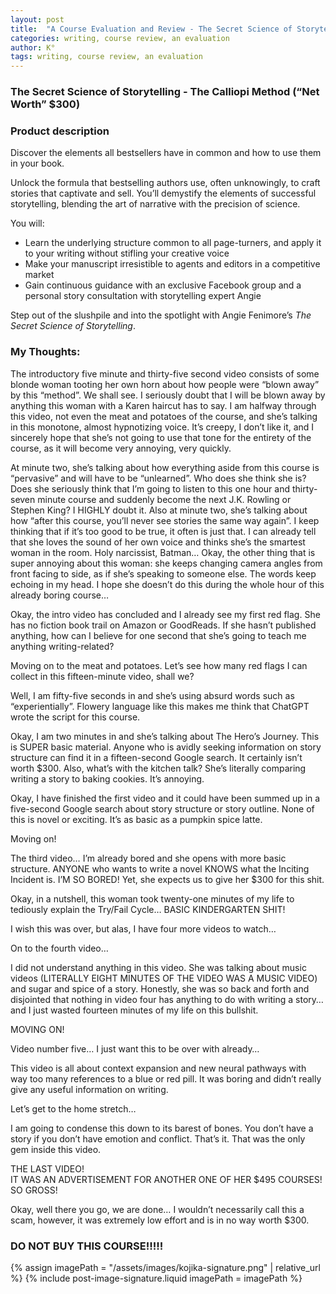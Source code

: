 ```yaml
---
layout: post
title:  "A Course Evaluation and Review - The Secret Science of Storytelling"
categories: writing, course review, an evaluation
author: K°
tags: writing, course review, an evaluation
---
```


### The Secret Science of Storytelling - The Calliopi Method (“Net Worth” $300)

### Product description
Discover the elements all bestsellers have in common and how to use them in your book.

Unlock the formula that bestselling authors use, often unknowingly, to craft stories that captivate and sell. You’ll demystify the elements of successful storytelling, blending the art of narrative with the precision of science.

You will:
- Learn the underlying structure common to all page-turners, and apply it to your writing without stifling your creative voice
- Make your manuscript irresistible to agents and editors in a competitive market
- Gain continuous guidance with an exclusive Facebook group and a personal story consultation with storytelling expert Angie

Step out of the slushpile and into the spotlight with Angie Fenimore’s *The Secret Science of Storytelling*.

### My Thoughts:
The introductory five minute and thirty-five second video consists of some blonde woman tooting her own horn about how people were “blown away” by this “method”. We shall see. I seriously doubt that I will be blown away by anything this woman with a Karen haircut has to say. I am halfway through this video, not even the meat and potatoes of the course, and she’s talking in this monotone, almost hypnotizing voice. It’s creepy, I don’t like it, and I sincerely hope that she’s not going to use that tone for the entirety of the course, as it will become very annoying, very quickly.

At minute two, she’s talking about how everything aside from this course is “pervasive” and will have to be “unlearned”. Who does she think she is? Does she seriously think that I’m going to listen to this one hour and thirty-seven minute course and suddenly become the next J.K. Rowling or Stephen King? I HIGHLY doubt it. Also at minute two, she’s talking about how “after this course, you’ll never see stories the same way again”. I keep thinking that if it’s too good to be true, it often is just that. I can already tell that she loves the sound of her own voice and thinks she’s the smartest woman in the room. Holy narcissist, Batman… Okay, the other thing that is super annoying about this woman: she keeps changing camera angles from front facing to side, as if she’s speaking to someone else. The words keep echoing in my head. I hope she doesn’t do this during the whole hour of this already boring course…

Okay, the intro video has concluded and I already see my first red flag. She has no fiction book trail on Amazon or GoodReads. If she hasn’t published anything, how can I believe for one second that she’s going to teach me anything writing-related?

Moving on to the meat and potatoes. Let’s see how many red flags I can collect in this fifteen-minute video, shall we?

Well, I am fifty-five seconds in and she’s using absurd words such as “experientially”. Flowery language like this makes me think that ChatGPT wrote the script for this course.

Okay, I am two minutes in and she’s talking about The Hero’s Journey. This is SUPER basic material. Anyone who is avidly seeking information on story structure can find it in a fifteen-second Google search. It certainly isn’t worth $300. Also, what’s with the kitchen talk? She’s literally comparing writing a story to baking cookies. It’s annoying.

Okay, I have finished the first video and it could have been summed up in a five-second Google search about story structure or story outline. None of this is novel or exciting. It’s as basic as a pumpkin spice latte.

Moving on!

The third video… I’m already bored and she opens with more basic structure. ANYONE who wants to write a novel KNOWS what the Inciting Incident is. I’M SO BORED! Yet, she expects us to give her $300 for this shit.

Okay, in a nutshell, this woman took twenty-one minutes of my life to tediously explain the Try/Fail Cycle… BASIC KINDERGARTEN SHIT!

I wish this was over, but alas, I have four more videos to watch…

On to the fourth video…

I did not understand anything in this video. She was talking about music videos (LITERALLY EIGHT MINUTES OF THE VIDEO WAS A MUSIC VIDEO) and sugar and spice of a story. Honestly, she was so back and forth and disjointed that nothing in video four has anything to do with writing a story… and I just wasted fourteen minutes of my life on this bullshit.

MOVING ON!

Video number five… I just want this to be over with already…

This video is all about context expansion and new neural pathways with way too many references to a blue or red pill. It was boring and didn’t really give any useful information on writing.

Let’s get to the home stretch…

I am going to condense this down to its barest of bones. You don’t have a story if you don’t have emotion and conflict. That’s it. That was the only gem inside this video.

THE LAST VIDEO!  
IT WAS AN ADVERTISEMENT FOR ANOTHER ONE OF HER $495 COURSES! SO GROSS!

Okay, well there you go, we are done… I wouldn’t necessarily call this a scam, however, it was extremely low effort and is in no way worth $300.

### DO NOT BUY THIS COURSE!!!!!
<!-- signature -->
{% assign imagePath = "/assets/images/kojika-signature.png" | relative_url %}
{% include post-image-signature.liquid imagePath = imagePath %}